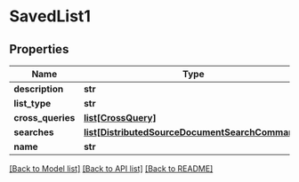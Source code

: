 # SavedList1

## Properties
Name | Type | Description | Notes
------------ | ------------- | ------------- | -------------
**description** | **str** |  | [optional] 
**list_type** | **str** |  | [optional] 
**cross_queries** | [**list[CrossQuery]**](CrossQuery.md) |  | [optional] 
**searches** | [**list[DistributedSourceDocumentSearchCommand]**](DistributedSourceDocumentSearchCommand.md) |  | [optional] 
**name** | **str** |  | [optional] 

[[Back to Model list]](../README.md#documentation-for-models) [[Back to API list]](../README.md#documentation-for-api-endpoints) [[Back to README]](../README.md)

